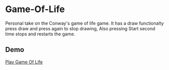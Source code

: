 # Game-Of-Life

Personal take on the Conway's game of life game.
It has a draw functionalty press draw and press again to stop drawing,
Also pressing Start second time stops and restarts the game.

## Demo
[Play Game Of Life](https://snoxlax.github.io/game-of-life/)
